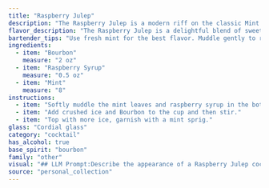 ```yaml
---
title: "Raspberry Julep"
description: "The Raspberry Julep is a modern riff on the classic Mint Julep, a Southern American cocktail dating back to the 18th century.  It embraces the Julep's traditional base of Bourbon and Mint, adding a fruity twist with Raspberry Syrup. "
flavor_description: "The Raspberry Julep is a delightful blend of sweet and refreshing flavors. The smooth Bourbon mingles with the tart sweetness of raspberry syrup, creating a harmonious balance. The mint adds a cool, herbaceous touch, accentuating the fruitiness and providing a subtle cooling sensation. The overall experience is a sophisticated twist on the classic mint julep, with a vibrant raspberry twist. "
bartender_tips: "Use fresh mint for the best flavor. Muddle gently to release oils without bruising the leaves.  For a sweeter julep, use more raspberry syrup; for a tart twist, add a squeeze of lemon juice.  Don't over-crush the ice, you want it to be chunky for a slow, refreshing melt. Garnish with a sprig of mint and a fresh raspberry for a beautiful presentation. "
ingredients:
  - item: "Bourbon"
    measure: "2 oz"
  - item: "Raspberry Syrup"
    measure: "0.5 oz"
  - item: "Mint"
    measure: "8"
instructions:
  - item: "Softly muddle the mint leaves and raspberry syrup in the bottom of the cup."
  - item: "Add crushed ice and Bourbon to the cup and then stir."
  - item: "Top with more ice, garnish with a mint sprig."
glass: "Cordial glass"
category: "cocktail"
has_alcohol: true
base_spirit: "bourbon"
family: "other"
visual: "## LLM Prompt:Describe the appearance of a Raspberry Julep cocktail, focusing on the following aspects:* **Color:**  What is the overall color of the drink? Is it a single, solid color, or does it have variations? * **Clarity:** Is the cocktail clear, cloudy, or opaque?* **Texture:** Does it have any noticeable texture, like bubbles or a foam layer?* **Garnish:** What type of garnish is typically used, and how does it enhance the visual appeal? * **Glassware:** What kind of glass is the cocktail served in? How does the shape of the glass contribute to the overall presentation? **Bonus:** Include any specific details that make the Raspberry Julep visually unique, such as the appearance of the mint leaves or the way the raspberry syrup swirls within the drink. "
source: "personal_collection"
---
```


